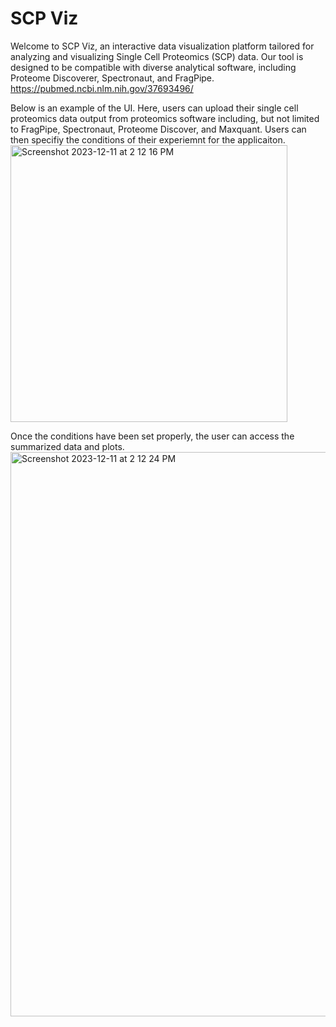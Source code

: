 # SCP Viz
Welcome to SCP Viz, an interactive data visualization platform tailored for analyzing and visualizing Single Cell Proteomics (SCP) data. Our tool is designed to be compatible with diverse analytical software, including Proteome Discoverer, Spectronaut, and FragPipe.
https://pubmed.ncbi.nlm.nih.gov/37693496/

Below is an example of the UI. Here, users can upload their single cell proteomics data output from proteomics software including, but not limited to FragPipe, Spectronaut, Proteome Discover, and Maxquant. Users can then specifiy the conditions of their experiemnt for the applicaiton.
<img width="443" alt="Screenshot 2023-12-11 at 2 12 16 PM" src="https://github.com/awarsh/SCP-Viz/assets/119141129/a71cc62a-1861-40ee-b3b8-0f2077c72bba">

Once the conditions have been set properly, the user can access the summarized data and plots. 
<img width="903" alt="Screenshot 2023-12-11 at 2 12 24 PM" src="https://github.com/awarsh/SCP-Viz/assets/119141129/a7378a7e-29ee-4ac5-b2f9-139404e16962">
